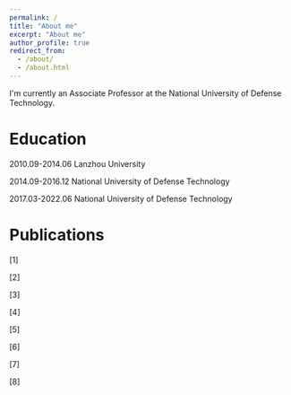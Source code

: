 ```yaml
---
permalink: /
title: "About me"
excerpt: "About me"
author_profile: true
redirect_from: 
  - /about/
  - /about.html
---
```

I'm currently an Associate Professor at the National University of Defense Technology.

Education
======
2010.09-2014.06 Lanzhou University

2014.09-2016.12 National University of Defense Technology

2017.03-2022.06 National University of Defense Technology

Publications
======
[1]

[2]

[3]

[4]

[5]

[6]

[7]

[8]
